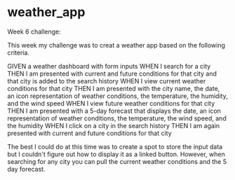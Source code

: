 # weather_app
Week 6 challenge: 

This week my challenge was to creat a weather app based on the following criteria.


GIVEN a weather dashboard with form inputs
WHEN I search for a city
THEN I am presented with current and future conditions for that city and that city is added to the search history
WHEN I view current weather conditions for that city
THEN I am presented with the city name, the date, an icon representation of weather conditions, the temperature, the humidity, and the wind speed
WHEN I view future weather conditions for that city
THEN I am presented with a 5-day forecast that displays the date, an icon representation of weather conditions, the temperature, the wind speed, and the humidity
WHEN I click on a city in the search history
THEN I am again presented with current and future conditions for that city


The best I could do at this time was to create a spot to store the input data but I couldn't figure out how to display it as a linked button. However, when searching for any city you can pull the current weather conditions and the 5 day forecast. 